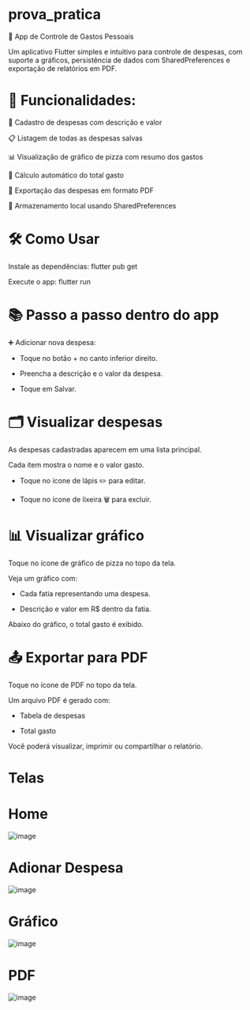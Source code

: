 # prova_pratica


📱 App de Controle de Gastos Pessoais 

Um aplicativo Flutter simples e intuitivo para controle de despesas, com suporte a gráficos, persistência de dados com SharedPreferences e exportação de relatórios em PDF.


# 🚀 Funcionalidades:

💸 Cadastro de despesas com descrição e valor 

📋 Listagem de todas as despesas salvas 

📊 Visualização de gráfico de pizza com resumo dos gastos 

🧮 Cálculo automático do total gasto 

📁 Exportação das despesas em formato PDF 

💾 Armazenamento local usando SharedPreferences


# 🛠️ Como Usar

Instale as dependências: flutter pub get

Execute o app: flutter run


# 📚 Passo a passo dentro do app 

➕ Adicionar nova despesa:

- Toque no botão + no canto inferior direito.

- Preencha a descrição e o valor da despesa.
  
- Toque em Salvar.


# 🗂️ Visualizar despesas

As despesas cadastradas aparecem em uma lista principal. 

Cada item mostra o nome e o valor gasto.

  - Toque no ícone de lápis ✏️ para editar.
  
  - Toque no ícone de lixeira 🗑️ para excluir.

  
# 📊 Visualizar gráfico 

Toque no ícone de gráfico de pizza no topo da tela. 

Veja um gráfico com:

  - Cada fatia representando uma despesa.

  - Descrição e valor em R$ dentro da fatia. 

Abaixo do gráfico, o total gasto é exibido.

# 📤 Exportar para PDF 

Toque no ícone de PDF no topo da tela. 

Um arquivo PDF é gerado com:

  - Tabela de despesas

  - Total gasto
  
Você poderá visualizar, imprimir ou compartilhar o relatório.


# Telas

# Home

![image](https://github.com/user-attachments/assets/6a58ed2e-3e6e-4cc1-86ef-cfd852afb25e)

# Adionar Despesa

![image](https://github.com/user-attachments/assets/e665b65a-b0b7-4478-a7df-a3099bbddab7)

# Gráfico

![image](https://github.com/user-attachments/assets/8c241580-dd10-468e-a5cc-209140b24650)

# PDF

![image](https://github.com/user-attachments/assets/10851449-b75a-46b7-924a-3a5f8703332b)
